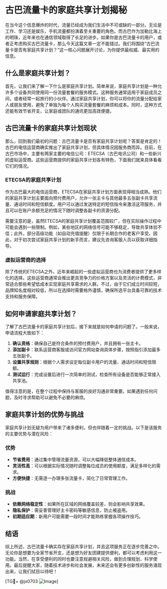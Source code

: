 # 古巴流量卡的家庭共享计划揭秘

在当今这个信息爆炸的时代，流量已经成为我们生活中不可或缺的一部分。无论是工作、学习还是娱乐，手机流量都扮演着至关重要的角色。而古巴作为加勒比海上的明珠，近年来也在通信领域取得了长足的进步。如果你是古巴流量卡的用户，或者正考虑购买古巴流量卡，那么今天这篇文章一定不能错过。我们将围绕“古巴流量卡是否有家庭共享计划？”这一核心问题展开讨论，为你提供最权威、最实用的信息。

## 什么是家庭共享计划？

首先，让我们来了解一下什么是家庭共享计划。简单来说，家庭共享计划是一种允许多个设备共同使用同一份流量套餐的服务模式。这种服务通常适用于家庭成员之间，或者经常一起旅行的小伙伴。通过家庭共享计划，你可以将你的流量分配给家人或朋友使用，避免了单独为每个人购买流量套餐的麻烦和成本。同时，这种方式还能有效节省开支，让家庭或团队的通讯更加高效便捷。

## 古巴流量卡的家庭共享计划现状

那么，回到我们最初的问题：古巴流量卡是否有家庭共享计划呢？答案是肯定的！古巴的电信运营商确实推出了家庭共享计划，但具体情况因服务商而异。目前，在古巴市场中，主要有两家主要的电信公司：ETECSA（古巴电讯公司）和一些新兴的虚拟运营商。这些运营商提供的家庭共享计划各有特色，下面我们就来具体看看它们的情况。

### ETECSA的家庭共享计划

作为古巴最大的电信运营商，ETECSA在家庭共享计划方面表现得相当成熟。他们的家庭共享计划主要面向预付费用户，允许一张主卡与其他最多五张副卡共享流量、通话时间和短信额度。用户可以通过发送特定的短信指令来激活这项服务，并且可以在账户余额充足的情况下随时调整各副卡的资源分配。

需要注意的是，虽然ETECSA的家庭共享计划覆盖范围较广，但在实际操作过程中可能会遇到一些限制。例如，某些地区的网络信号可能不够稳定，导致共享体验不佳；此外，部分高级功能（如自动充值提醒）仅限于长期合作的老客户享受。因此，对于初次尝试家庭共享计划的新手而言，建议先咨询客服人员以获取详细指导。

### 虚拟运营商的选择

除了传统的ETECSA之外，近年来崛起的一些虚拟运营商也为消费者提供了更多样化的选择。这些运营商通常会推出更具竞争力的价格方案以及灵活的计费模式，非常适合那些希望低成本实现家庭共享需求的人群。不过，由于它们成立时间较短，品牌知名度相对较低，所以在选择时需要格外谨慎，确保所选平台具备可靠的技术支持和服务保障。

## 如何申请家庭共享计划？

了解了古巴流量卡的家庭共享计划后，接下来就是如何申请的问题了。一般来说，申请流程大致如下：

1. **确认资格**：确保自己是符合条件的预付费用户，并且拥有一张主卡。
2. **添加副卡**：联系运营商客服或访问官方网站查询具体步骤，按照指引添加最多五张副卡。
3. **设置共享规则**：根据个人需求设定每位副卡用户的流量、通话时间和短信限额。
4. **测试运行**：完成设置后进行一次简单的测试，检查所有设备是否能够正常接入共享池。

值得注意的是，在整个过程中保持与客服的良好沟通非常重要。如果遇到任何问题，及时寻求帮助可以避免不必要的麻烦。

## 家庭共享计划的优势与挑战

家庭共享计划无疑为用户带来了诸多便利，但也伴随着一定的挑战。以下是该服务的主要优势与潜在风险：

### 优势

- **节省费用**：通过集中管理流量资源，可以大幅降低整体通信成本。
- **灵活性高**：可以根据实际情况随时调整每位成员的使用额度，满足多样化的需求。
- **方便快捷**：无需逐一办理多张流量卡，简化了日常管理工作。

### 挑战

- **依赖网络稳定性**：如果所在区域的网络覆盖较差，则会影响共享效果。
- **隐私保护**：需妥善管理好主卡密码等敏感信息，防止被盗用。
- **初期适应期**：新用户可能需要一段时间才能熟练掌握各项操作技巧。

## 结语

综上所述，古巴流量卡确实存在家庭共享计划，并且这项服务正在逐步完善之中。无论你是想要为全家节省开支，还是想为好友团建提供便利，都可以考虑利用这一功能。当然，在享受便利的同时也要注意规避相关风险，做到合理规划、科学使用。最后提醒大家，随着技术进步和社会发展，未来还会有更多创新性的服务涌现出来，让我们拭目以待吧！

[TG💪+ @jx0703 ![Image](https://github.com/user-attachments/assets/dbca1d08-cadb-493c-b0ec-ad6f7a83f270)]